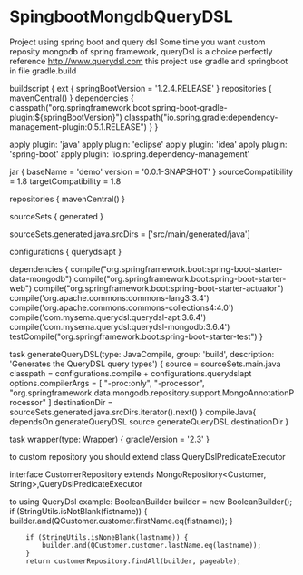# SpingbootMongdbQueryDSL
Project using spring boot and query dsl
Some time you want custom reposity mongodb of spring framework, queryDsl is a choice perfectly 
reference http://www.querydsl.com
this project use gradle and springboot 
in file gradle.build

buildscript {
    ext {
        springBootVersion = '1.2.4.RELEASE'
    }
    repositories {
        mavenCentral()
    }
    dependencies {
        classpath("org.springframework.boot:spring-boot-gradle-plugin:${springBootVersion}") 
        classpath("io.spring.gradle:dependency-management-plugin:0.5.1.RELEASE")
    }
}

apply plugin: 'java'
apply plugin: 'eclipse'
apply plugin: 'idea'
apply plugin: 'spring-boot' 
apply plugin: 'io.spring.dependency-management' 

jar {
    baseName = 'demo'
    version = '0.0.1-SNAPSHOT'
}
sourceCompatibility = 1.8
targetCompatibility = 1.8

repositories {
    mavenCentral()
}

sourceSets {
     generated
}

sourceSets.generated.java.srcDirs = ['src/main/generated/java']

configurations {
     querydslapt
}

dependencies {
    compile("org.springframework.boot:spring-boot-starter-data-mongodb")
    compile("org.springframework.boot:spring-boot-starter-web")
    compile("org.springframework.boot:spring-boot-starter-actuator")
    compile('org.apache.commons:commons-lang3:3.4')
    compile('org.apache.commons:commons-collections4:4.0')
    compile('com.mysema.querydsl:querydsl-apt:3.6.4')
    compile('com.mysema.querydsl:querydsl-mongodb:3.6.4')
    testCompile("org.springframework.boot:spring-boot-starter-test") 
}

task generateQueryDSL(type: JavaCompile, group: 'build', description: 'Generates the QueryDSL query types') {
         source = sourceSets.main.java
         classpath = configurations.compile + configurations.querydslapt
         options.compilerArgs = [
                "-proc:only",
                "-processor", "org.springframework.data.mongodb.repository.support.MongoAnnotationProcessor"
         ]
         destinationDir = sourceSets.generated.java.srcDirs.iterator().next()
}
compileJava{
	dependsOn generateQueryDSL
	source generateQueryDSL.destinationDir
}

task wrapper(type: Wrapper) {
    gradleVersion = '2.3'
}

to custom repository you should extend class QueryDslPredicateExecutor<T>

interface CustomerRepository extends MongoRepository<Customer, String>,QueryDslPredicateExecutor<Customer>

to using QueryDsl example:
    BooleanBuilder builder = new BooleanBuilder();
		if (StringUtils.isNotBlank(fistname)) {
			builder.and(QCustomer.customer.firstName.eq(fistname));
		}

		if (StringUtils.isNoneBlank(lastname)) {
			builder.and(QCustomer.customer.lastName.eq(lastname));
		}
		return customerRepository.findAll(builder, pageable);
